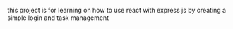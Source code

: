 this project is for learning on how to use react with express js by creating a simple login and task management
